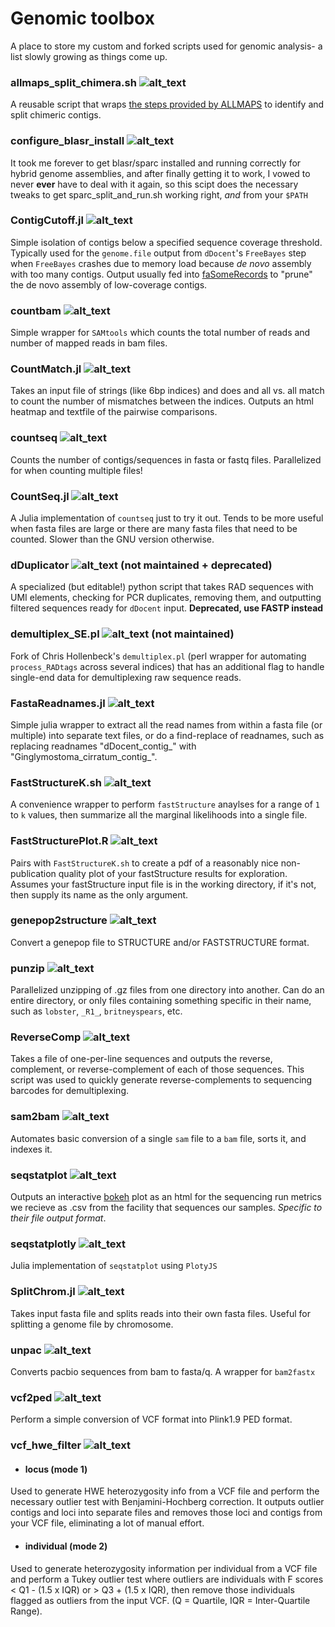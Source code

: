 # Genomic toolbox

A place to store my custom and forked scripts used for genomic analysis- a list slowly growing as things come up.
### allmaps_split_chimera.sh ![alt_text](https://img.shields.io/badge/script-lightgrey.svg?logo=gnu%20bash&logoColor=white)
A reusable script that wraps [the steps provided by ALLMAPS](https://github.com/tanghaibao/jcvi/wiki/ALLMAPS:-How-to-split-chimeric-contigs) to identify and split chimeric contigs. 

### configure_blasr_install ![alt_text](https://img.shields.io/badge/script-lightgrey.svg?logo=gnu%20bash&logoColor=white)
It took me forever to get blasr/sparc installed and running correctly for hybrid genome assemblies, and after finally getting it to work, I vowed to never **ever** have to deal with it again, so this scipt does the necessary tweaks to get sparc_split_and_run.sh working right, *and* from your `$PATH`

### ContigCutoff.jl ![alt_text](https://img.shields.io/badge/script-blue.svg?logo=julia&logoColor=white)
Simple isolation of contigs below a specified sequence coverage threshold. Typically used for the `genome.file` output from `dDocent`'s `FreeBayes` step when `FreeBayes` crashes due to memory load because _de novo_ assembly with too many contigs. Output usually fed into [faSomeRecords](https://github.com/ENCODE-DCC/kentUtils/blob/master/src/utils/faSomeRecords/faSomeRecords.c) to "prune" the de novo assembly of low-coverage contigs. 

### countbam ![alt_text](https://img.shields.io/badge/script-lightgrey.svg?logo=gnu%20bash&logoColor=white)
Simple wrapper for `SAMtools` which counts the total number of reads and number of mapped reads in bam files.

### CountMatch.jl ![alt_text](https://img.shields.io/badge/script-blue.svg?logo=julia&logoColor=white)
Takes an input file of strings (like 6bp indices) and does and all vs. all match to count the number of mismatches between the indices. Outputs an html heatmap and textfile of the pairwise comparisons.

### countseq ![alt_text](https://img.shields.io/badge/script-lightgrey.svg?logo=gnu%20bash&logoColor=white)
Counts the number of contigs/sequences in fasta or fastq files. Parallelized for when counting multiple files!

### CountSeq.jl ![alt_text](https://img.shields.io/badge/script-blue.svg?logo=julia&logoColor=white)
A Julia implementation of `countseq` just to try it out. Tends to be more useful when fasta files are large or there are many fasta files that need to be counted. Slower than the GNU version otherwise.

### dDuplicator ![alt_text](https://img.shields.io/badge/script-green.svg?logo=python&logoColor=white) (not maintained + deprecated)
A specialized (but editable!) python script that takes RAD sequences with UMI elements, checking for PCR duplicates, removing them, and outputting filtered sequences ready for `dDocent` input. **Deprecated, use FASTP instead**

### demultiplex_SE.pl ![alt_text](https://img.shields.io/badge/script-yellow.svg?logo=perl&logoColor=white) (not maintained)
Fork of Chris Hollenbeck's `demultiplex.pl` (perl wrapper for automating `process_RADtags` across several indices) that has an additional flag to handle single-end data for demultiplexing raw sequence reads. 

### FastaReadnames.jl ![alt_text](https://img.shields.io/badge/script-blue.svg?logo=julia&logoColor=white)
Simple julia wrapper to extract all the read names from within a fasta file (or multiple) into separate text files, or do a find-replace of readnames, such as replacing readnames "dDocent_contig_" with "Ginglymostoma_cirratum_contig_".

### FastStructureK.sh ![alt_text](https://img.shields.io/badge/script-lightgrey.svg?logo=gnu%20bash&logoColor=white)
A convenience wrapper to perform `fastStructure` anaylses for a range of `1` to `k` values, then summarize all the marginal likelihoods into a single file. 

### FastStructurePlot.R ![alt_text](https://img.shields.io/badge/script-blueviolet.svg?logo=R)
Pairs with `FastStructureK.sh` to create a pdf of a reasonably nice non-publication quality plot of your fastStructure results for exploration. Assumes your fastStructure input file is in the working directory, if it's not, then supply its name as the only argument.

### genepop2structure ![alt_text](https://img.shields.io/badge/script-blueviolet.svg?logo=R)
Convert a genepop file to STRUCTURE and/or FASTSTRUCTURE format.

### punzip ![alt_text](https://img.shields.io/badge/script-lightgrey.svg?logo=gnu%20bash&logoColor=white)
Parallelized unzipping of .gz files from one directory into another. Can do an entire directory, or only files containing something specific in their name, such as `lobster`, `_R1_`, `britneyspears`, etc.

### ReverseComp ![alt_text](https://img.shields.io/badge/script-lightgrey.svg?logo=gnu%20bash&logoColor=white)
Takes  a file of one-per-line sequences and outputs the reverse, complement, or reverse-complement of each of those sequences. This script was used to quickly generate reverse-complements to sequencing barcodes for demultiplexing.

### sam2bam ![alt_text](https://img.shields.io/badge/script-lightgrey.svg?logo=gnu%20bash&logoColor=white)
Automates basic conversion of a single `sam` file to a `bam` file, sorts it, and indexes it. 

### seqstatplot ![alt_text](https://img.shields.io/badge/script-green.svg?logo=python&logoColor=white)
Outputs an interactive [bokeh](https://bokeh.pydata.org/en/latest/) plot as an html for the sequencing run metrics we recieve as .csv from the facility that sequences our samples. *Specific to their file output format*.

### seqstatplotly ![alt_text](https://img.shields.io/badge/script-blue.svg?logo=julia&logoColor=white)
Julia implementation of `seqstatplot` using `PlotyJS`

### SplitChrom.jl ![alt_text](https://img.shields.io/badge/script-blue.svg?logo=julia&logoColor=white)
Takes input fasta file and splits reads into their own fasta files. Useful for splitting a genome file by chromosome. 

### unpac ![alt_text](https://img.shields.io/badge/script-lightgrey.svg?logo=gnu%20bash&logoColor=white)
Converts pacbio sequences from bam to fasta/q. A wrapper for `bam2fastx`

### vcf2ped ![alt_text](https://img.shields.io/badge/script-lightgrey.svg?logo=gnu%20bash&logoColor=white)
Perform a simple conversion of VCF format into Plink1.9 PED format.

### vcf_hwe_filter ![alt_text](https://img.shields.io/badge/script-blueviolet.svg?logo=R)
- #### locus (mode 1)
Used to generate HWE heterozygosity info from a VCF file and perform the necessary outlier test with Benjamini-Hochberg correction. It outputs outlier contigs and loci into separate files and removes those loci and contigs from your VCF file, eliminating a lot of manual effort.
- #### individual (mode 2)
Used to generate heterozygosity information per individual from a VCF file and perform a Tukey outlier test where outliers are individuals with F scores < Q1 - (1.5 x IQR) or > Q3 + (1.5 x IQR), then remove those individuals flagged as outliers from the input VCF. (Q = Quartile, IQR = Inter-Quartile Range).

